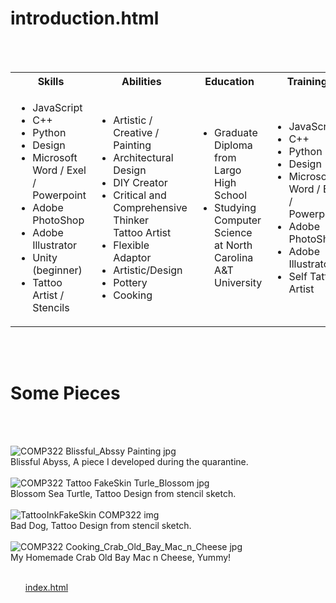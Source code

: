 # introduction.html


<!DOCTYPE html>
<html lang="en">
<head>
    <meta charset="UTF-8">
    <title>My Introduction</title>
   
</head>
<body>
<br>
<br>
<table>
    <tr>
        <th>Skills</th>
        <th>Abilities</th>
        <th>Education</th>
        <th>Training</th>
    </tr>
    <tr>
        <td><ul>
                <li>JavaScript</li>
                <li>C++</li>
                <li>Python</li>
                <li>Design</li>
                <li>Microsoft Word / Exel / Powerpoint</li>
                <li>Adobe PhotoShop</li>
                <li>Adobe Illustrator</li>
                <li>Unity (beginner)</li>
                <li>Tattoo Artist / Stencils</li>
        </ul></td>
        <td><ul>
                <li>Artistic / Creative / Painting</li>
                <li>Architectural Design</li>
                <li>DIY Creator</li>
                <li>Critical and Comprehensive Thinker</li>
                <lib>Tattoo Artist</lib>
                <li>Flexible Adaptor</li>
                <li>Artistic/Design</li>
                <li>Pottery</li>
                <li>Cooking</li>
        </ul></td>
        <td><ul>
                <li>Graduate Diploma from Largo High School</li>
                <li>Studying Computer Science at North Carolina A&T University</li>
        </ul></td>
        <td><ul>
                <li>JavaScript</li>
                <li>C++</li>
                <li>Python</li>
                <li>Design</li>
                <li>Microsoft Word / Exel / Powerpoint</li>
                <li>Adobe PhotoShop</li>
                <li>Adobe Illustrator</li>
                <li>Self Tattoo Artist</li>
        </ul></td>
</table>
<br><br>
<h1>Some Pieces</h1>
<br><br>

  ![COMP322 Blissful_Abssy Painting jpg](https://user-images.githubusercontent.com/59934655/132618897-c1dc4449-9015-445c-8ad8-9c1129f8418e.jpg)  
  Blissful Abyss, A piece I developed during the quarantine.
<br><br>
  ![COMP322 Tattoo FakeSkin Turle_Blossom jpg](https://user-images.githubusercontent.com/59934655/132619076-cf70d2c9-80fe-4766-9f77-0339ed6a73f0.JPG)  
  Blossom Sea Turtle,  Tattoo Design from stencil sketch.
<br><br>
  ![TattooInkFakeSkin COMP322 img](https://user-images.githubusercontent.com/59934655/132618594-324d6e81-26dd-4d3d-9348-a69a284e749e.JPG)    
  Bad Dog,  Tattoo Design from stencil sketch.
<br><br>
  ![COMP322 Cooking_Crab_Old_Bay_Mac_n_Cheese jpg](https://user-images.githubusercontent.com/59934655/132618320-da1cf795-d45d-4094-be2c-c86317cecd51.JPG)    
  My Homemade Crab Old Bay Mac n Cheese, Yummy!
<br><br>
<ul>
    <a href="iindex.html">index.html</a>
</ul>
</body>
</html>
